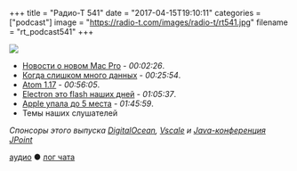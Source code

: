 +++
title = "Радио-Т 541"
date = "2017-04-15T19:10:11"
categories = ["podcast"]
image = "https://radio-t.com/images/radio-t/rt541.jpg"
filename = "rt_podcast541"
+++

![](https://radio-t.com/images/radio-t/rt541.jpg)

- [Новости о новом Mac Pro](http://daringfireball.net/2017/04/the_mac_pro_lives) - *00:02:26*.
- [Когда слишком много данных](https://www.recode.net/2017/4/12/15275160/big-data-analytics-enterprise-technology-internet-of-things-iot) - *00:25:54*.
- [Atom 1.17](http://blog.atom.io/2017/04/12/atom-1-16.html) - *00:56:05*.
- [Electron это flash наших дней](https://josephg.com/blog/electron-is-flash-for-the-desktop/) - *01:05:37*.
- [Apple упала до 5 места](http://www.cultofmac.com/475833/apple-drops-fifth-place-2017-laptop-rankings/) - *01:45:59*.
- Темы наших слушателей

*Спонсоры этого выпуска [DigitalOcean](https://www.digitalocean.com), [Vscale](http://bit.ly/radio-t_vscale) и [Java-конференция JPoint](http://bit.ly/jpoint-radiot-2017)*


[аудио](http://cdn.radio-t.com/rt_podcast541.mp3) ● [лог чата](http://chat.radio-t.com/logs/radio-t-541.html)
<audio src="http://cdn.radio-t.com/rt_podcast541.mp3" preload="none"></audio>
